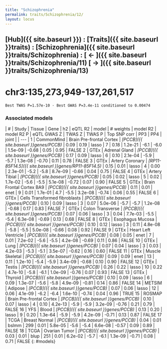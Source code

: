 ```yaml
---
title: "Schizophrenia"
permalink: traits/Schizophrenia/12/ 
layout: locus
---
```


## [Hub]({{ site.baseurl }}) : [Traits]({{ site.baseurl }}traits) : [Schizophrenia]({{ site.baseurl }}traits/Schizophrenia) :  [ ← ]({{ site.baseurl }}traits/Schizophrenia/11)  [ → ]({{ site.baseurl }}traits/Schizophrenia/13)

# chr3:135,273,949-137,261,517

`Best TWAS P=1.57e-10 · Best GWAS P=3.4e-11 conditioned to 0.00474`

<script>
Plotly.d3.csv("../12.cond.csv", function(data){ processData(data) } );
</script><div id="graph"></div>

### Associated models

| # | Study | Tissue | Gene | h2 | eQTL R2 | model | # weights | model R2 | model R2 P | eQTL GWAS Z | TWAS Z | TWAS P | Top SNP corr | PP3 | PP4 | joint |
| --- |
 1 | CommonMind | Brain Pre-frontal Cortex | *[PCCB]({{ site.baseurl }}genes/PCCB)* | 0.09 | 0.19 | lasso |   7 | 0.18 | 1.2e-21 | -6.1 | -6.0 | 1.5e-09 | -0.68 | 0.05 | 0.95 | FALSE
 2 | GTEx | Adrenal Gland | *[PCCB]({{ site.baseurl }}genes/PCCB)* | 0.17 | 0.09 | lasso |   6 | 0.10 | 2.1e-04 | -5.9 | -5.7 | 1.3e-08 | -0.70 | 0.11 | 0.78 | FALSE
 3 | GTEx | Artery Coronary | *[RP11-85F14.5]({{ site.baseurl }}genes/RP11-85F14.5)* | 0.15 | 0.01 | lasso |   4 | 0.00 | 2.3e-01 | -5.2 | -5.8 | 8.7e-09 | -0.66 | 0.04 | 0.75 | FALSE
 4 | GTEx | Artery Tibial | *[PCCB]({{ site.baseurl }}genes/PCCB)* | 0.05 | 0.02 | lasso |   5 | 0.02 | 1.7e-02 | -5.6 | -5.5 | 5.1e-08 | -0.72 | 0.07 | 0.90 | FALSE
 5 | GTEx | Brain Frontal Cortex BA9 | *[PCCB]({{ site.baseurl }}genes/PCCB)* | 0.11 | 0.01 | enet |   9 | 0.01 | 1.7e-01 |  4.7 | -5.5 | 3.2e-08 | -0.74 | 0.06 | 0.55 | FALSE
 6 | GTEx | Cells Transformed fibroblasts | *[PCCB]({{ site.baseurl }}genes/PCCB)* | 0.10 | 0.09 | lasso |   3 | 0.07 | 5.0e-06 | -5.7 | -5.7 | 1.2e-08 | -0.68 | 0.17 | 0.83 | FALSE
 7 | GTEx | Colon Transverse | *[PCCB]({{ site.baseurl }}genes/PCCB)* | 0.07 | 0.06 | lasso |   3 | 0.04 | 7.7e-03 | -5.5 | -5.4 | 6.3e-08 | -0.69 | 0.13 | 0.68 | FALSE
 8 | GTEx | Esophagus Mucosa | *[PCCB]({{ site.baseurl }}genes/PCCB)* | 0.10 | 0.12 | lasso |   3 | 0.11 | 4.8e-08 | -5.8 | -5.5 | 5.0e-08 | -0.66 | 0.08 | 0.92 | FALSE
 9 | GTEx | Heart Left Ventricle | *[PCCB]({{ site.baseurl }}genes/PCCB)* | 0.08 | 0.05 | enet |   7 | 0.01 | 7.2e-02 | -5.6 | -5.5 | 4.2e-08 | -0.69 | 0.11 | 0.86 | FALSE
10 | GTEx | Lung | *[PCCB]({{ site.baseurl }}genes/PCCB)* | 0.07 | 0.04 | lasso |   3 | 0.03 | 4.2e-03 | -5.3 | -5.1 | 3.5e-07 | -0.62 | 0.16 | 0.60 | FALSE
11 | GTEx | Muscle Skeletal | *[PCCB]({{ site.baseurl }}genes/PCCB)* | 0.09 | 0.09 | enet |  13 | 0.11 | 1.2e-10 | -5.4 | -5.9 | 3.4e-09 | -0.68 | 0.10 | 0.90 | FALSE
12 | GTEx | Testis | *[PCCB]({{ site.baseurl }}genes/PCCB)* | 0.26 | 0.22 | lasso |  10 | 0.22 | 4.7e-10 | -5.8 | -6.1 | 1.0e-09 | -0.76 | 0.07 | 0.93 | FALSE
13 | GTEx | Thyroid | *[PCCB]({{ site.baseurl }}genes/PCCB)* | 0.10 | 0.09 | lasso |   6 | 0.09 | 1.3e-07 | -5.6 | -5.8 | 4.9e-09 | -0.81 | 0.14 | 0.86 | FALSE
14 | METSIM | Adipose | *[PCCB]({{ site.baseurl }}genes/PCCB)* | 0.07 | 0.06 | lasso |  12 | 0.06 | 4.1e-09 | -6.2 | -6.4 | 1.6e-10 | -0.74 | 0.04 | 0.96 |  TRUE
15 | ROSMAP | Brain Pre-frontal Cortex | *[PCCB]({{ site.baseurl }}genes/PCCB)* | 0.10 | 0.07 | lasso |   4 | 0.10 | 4.2e-13 | -5.9 | -5.9 | 3.2e-09 | -0.76 | 0.21 | 0.79 | FALSE
16 | YFS | Blood | *[PCCB]({{ site.baseurl }}genes/PCCB)* | 0.13 | 0.20 | lasso |   9 | 0.20 | 1.3e-64 | -5.9 | -5.9 | 4.2e-09 | -0.71 | 0.13 | 0.87 | FALSE
17 | TCGA | Breast Normal | *[PCCB]({{ site.baseurl }}genes/PCCB)* | 0.04 | 0.01 | bslmm | 299 | 0.01 | 5.8e-05 | -5.6 | -5.4 | 6.6e-08 | -0.57 | 0.09 | 0.89 | FALSE
18 | TCGA | Ovarian Tumor | *[PCCB]({{ site.baseurl }}genes/PCCB)* | 0.03 | 0.01 | blup | 251 | 0.01 | 6.2e-02 | -5.7 | -6.1 | 1.3e-09 | -0.71 | 0.08 | 0.71 | FALSE
{: #models}

